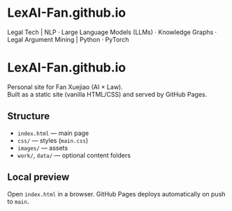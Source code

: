 # LexAI-Fan.github.io
Legal Tech | NLP · Large Language Models (LLMs) · Knowledge Graphs · Legal Argument Mining | Python · PyTorch
# LexAI-Fan.github.io

Personal site for Fan Xuejiao (AI × Law).  
Built as a static site (vanilla HTML/CSS) and served by GitHub Pages.

## Structure
- `index.html` — main page
- `css/` — styles (`main.css`)
- `images/` — assets
- `work/`, `data/` — optional content folders

## Local preview
Open `index.html` in a browser. GitHub Pages deploys automatically on push to `main`.
